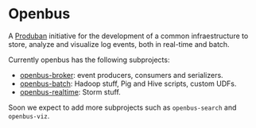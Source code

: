 Openbus
=======

A [Produban](http://www.produban.com/) initiative for the development of a common infraestructure to store, analyze and visualize log events, both in real-time and batch.

Currently openbus has the following subprojects:

 -  [openbus-broker](./openbus-broker): event producers, consumers and serializers.
 -  [openbus-batch](./openbus-batch): Hadoop stuff, Pig and Hive scripts, custom UDFs.
 -  [openbus-realtime](./openbus-realtime): Storm stuff.

Soon we expect to add more subprojects such as `openbus-search` and `openbus-viz`.

